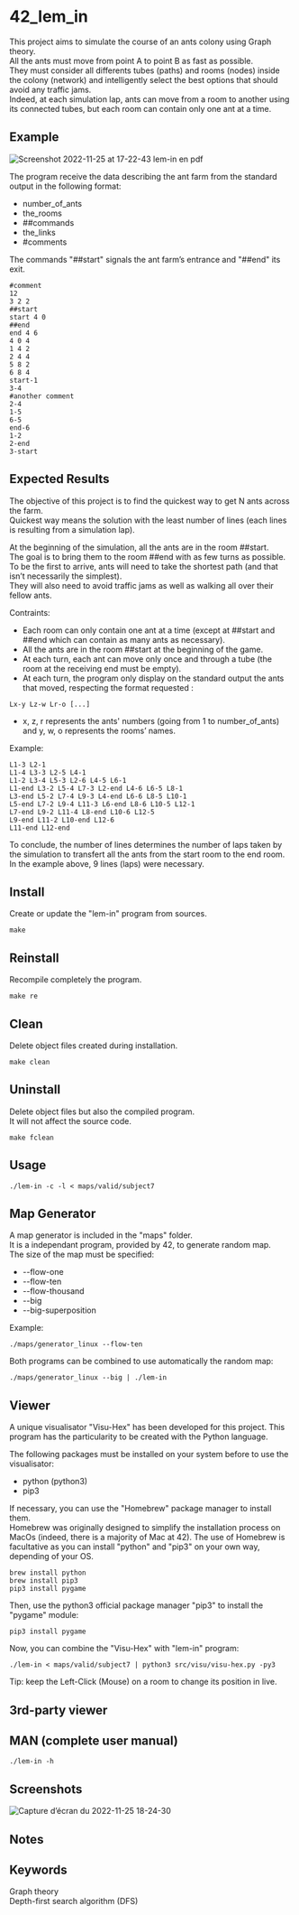 # 42_lem_in
This project aims to simulate the course of an ants colony using Graph theory.  
All the ants must move from point A to point B as fast as possible.  
They must consider all differents tubes (paths) and rooms (nodes) inside the colony (network) and intelligently select the best options that should avoid any traffic jams.  
Indeed, at each simulation lap, ants can move from a room to another using its connected tubes, but each room can contain only one ant at a time.

## Example
![Screenshot 2022-11-25 at 17-22-43 lem-in en pdf](https://user-images.githubusercontent.com/52746061/204024652-6456b5bd-e4c1-4a85-9fff-e72a1ee069c9.png)

The program receive the data describing the ant farm from the standard output in the following format:
- number_of_ants
- the_rooms
- ##commands
- the_links
- #comments

The commands "##start" signals the ant farm’s entrance and "##end" its exit.

```
#comment
12
3 2 2
##start
start 4 0
##end
end 4 6
4 0 4
1 4 2
2 4 4
5 8 2
6 8 4
start-1
3-4
#another comment
2-4
1-5
6-5
end-6
1-2
2-end
3-start
```

## Expected Results
The objective of this project is to find the quickest way to get N ants across the farm.  
Quickest way means the solution with the least number of lines (each lines is resulting from a simulation lap).

At the beginning of the simulation, all the ants are in the room ##start.  
The goal is to bring them to the room ##end with as few turns as possible.  
To be the first to arrive, ants will need to take the shortest path (and that isn’t necessarily the simplest).  
They will also need to avoid traffic jams as well as walking all over their fellow ants.  

Contraints:
- Each room can only contain one ant at a time (except at ##start and ##end which can contain as many ants as necessary).  
- All the ants are in the room ##start at the beginning of the game.
- At each turn, each ant can move only once and through a tube (the room at the receiving end must be empty).  
- At each turn, the program only display on the standard output the ants that moved, respecting the format requested :  
```
Lx-y Lz-w Lr-o [...]
```
- x, z, r represents the ants' numbers (going from 1 to number_of_ants) and y, w, o represents the rooms’ names.

Example:
```
L1-3 L2-1 
L1-4 L3-3 L2-5 L4-1 
L1-2 L3-4 L5-3 L2-6 L4-5 L6-1 
L1-end L3-2 L5-4 L7-3 L2-end L4-6 L6-5 L8-1 
L3-end L5-2 L7-4 L9-3 L4-end L6-6 L8-5 L10-1 
L5-end L7-2 L9-4 L11-3 L6-end L8-6 L10-5 L12-1 
L7-end L9-2 L11-4 L8-end L10-6 L12-5 
L9-end L11-2 L10-end L12-6 
L11-end L12-end 
```

To conclude, the number of lines determines the number of laps taken by the simulation to transfert all the ants from the start room to the end room.  
In the example above, 9 lines (laps) were necessary.

## Install
Create or update the "lem-in" program from sources.

```
make
```

## Reinstall
Recompile completely the program.

```
make re
```

## Clean
Delete object files created during installation.

```
make clean
```

## Uninstall
Delete object files but also the compiled program.  
It will not affect the source code.

```
make fclean
```

## Usage

```
./lem-in -c -l < maps/valid/subject7
```

## Map Generator
A map generator is included in the "maps" folder.  
It is a independant program, provided by 42, to generate random map.  
The size of the map must be specified:
- --flow-one
- --flow-ten
- --flow-thousand
- --big
- --big-superposition 

Example:
```
./maps/generator_linux --flow-ten
```
Both programs can be combined to use automatically the random map:
```
./maps/generator_linux --big | ./lem-in
```

## Viewer
A unique visualisator "Visu-Hex" has been developed for this project.
This program has the particularity to be created with the Python language.  

The following packages must be installed on your system before to use the visualisator: 
- python (python3)
- pip3

If necessary, you can use the "Homebrew" package manager to install them.  
Homebrew was originally designed to simplify the installation process on MacOs (indeed, there is a majority of Mac at 42).
The use of Homebrew is facultative as you can install "python" and "pip3" on your own way, depending of your OS.
```
brew install python
brew install pip3
pip3 install pygame
```

Then, use the python3 official package manager "pip3" to install the "pygame" module:
```
pip3 install pygame
```

Now, you can combine the "Visu-Hex" with "lem-in" program:

```
./lem-in < maps/valid/subject7 | python3 src/visu/visu-hex.py -py3
```

Tip: keep the Left-Click (Mouse) on a room to change its position in live.

## 3rd-party viewer

## MAN (complete user manual)
```
./lem-in -h
```

## Screenshots
![Capture d’écran du 2022-11-25 18-24-30](https://user-images.githubusercontent.com/52746061/204032877-06f854d4-a0e2-4eda-88ed-6286ce5cea8e.png)

## Notes

## Keywords
Graph theory  
Depth-first search algorithm (DFS)
